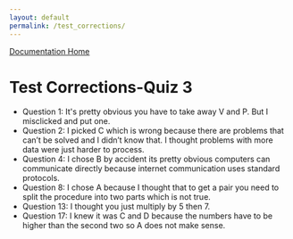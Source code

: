 ```yaml
---
layout: default
permalink: /test_corrections/
---
```

[Documentation Home](../docs)


# Test Corrections-Quiz 3

* Question 1: It's pretty obvious you have to take away V and P. But I misclicked and put one.
* Question 2: I picked C which is wrong because there are problems that can’t be solved and I didn’t know that. I thought problems with more data were just harder to process. 
* Question 4: I chose B by accident its pretty obvious computers can communicate directly because internet communication uses standard protocols. 
* Question 8: I chose A because I thought that to get a pair you need to split the procedure into two parts which is not true. 
* Question 13: I thought you just multiply by 5 then 7. 
* Question 17: I knew it was C and D because the numbers have to be higher than the second two so A does not make sense.
